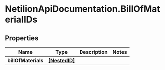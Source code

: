 # NetilionApiDocumentation.BillOfMaterialIDs

## Properties
Name | Type | Description | Notes
------------ | ------------- | ------------- | -------------
**billOfMaterials** | [**[NestedID]**](NestedID.md) |  | 



